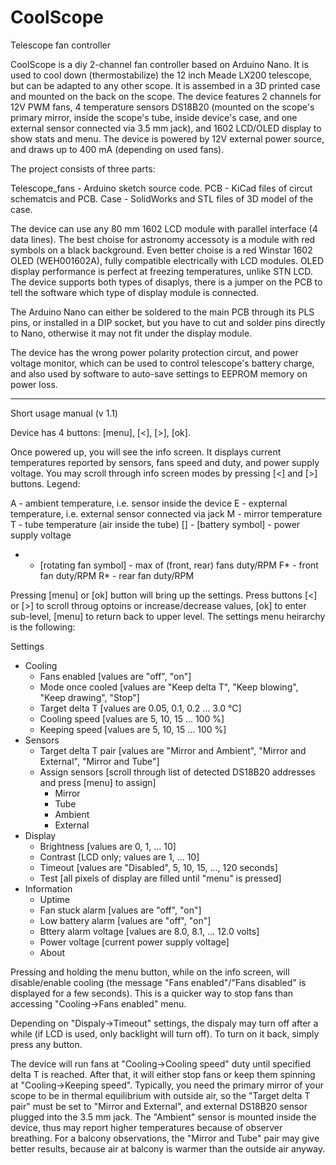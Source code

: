# CoolScope
Telescope fan controller

CoolScope is a diy 2-channel fan controller based on Arduino Nano. It is used to cool down (thermostabilize) the 12 inch Meade LX200 telescope, but can be adapted to any other scope. It is assembed in a 3D printed case and mounted on the back on the scope. The device features 2 channels for 12V PWM fans, 4 temperature sensors DS18B20 (mounted on the scope's primary mirror, inside the scope's tube, inside device's case, and one external sensor connected via 3.5 mm jack), and 1602 LCD/OLED display to show stats and menu. The device is powered by 12V external power source, and draws up to 400 mA (depending on used fans).

The project consists of three parts:

Telescope_fans - Arduino sketch source code.
PCB - KiCad files of circut schematcis and PCB.
Case - SolidWorks and STL files of 3D model of the case.

The device can use any 80 mm 1602 LCD module with parallel interface (4 data lines). The best choise for astronomy accessoty is a module with red symbols on a black background. Even better choise is a red Winstar 1602 OLED (WEH001602A), fully compatible electrically with LCD modules. OLED display performance is perfect at freezing temperatures, unlike STN LCD. The device supports both types of disaplys, there is a jumper on the PCB to tell the software which type of display module is connected.

The Arduino Nano can either be soldered to the main PCB through its PLS pins, or installed in a DIP socket, but you have to cut and solder pins directly to Nano, otherwise it may not fit under the display module.

The device has the wrong power polarity protection circut, and power voltage monitor, which can be used to control telescope's battery charge, and also used by software to auto-save settings to EEPROM memory on power loss.

----------------------------------------------------------------------------------

Short usage manual (v 1.1)

Device has 4 buttons: [menu], [<], [>], [ok].

Once powered up, you will see the info screen. It displays current temperatures reported by sensors, fans speed and duty, and power supply voltage. You may scroll through info screen modes by pressing [<] and [>] buttons. Legend:

  A - ambient temperature, i.e. sensor inside the device
  E - expternal temperature, i.e. external sensor connected via jack
  M - mirror temperature
  T - tube temperature (air inside the tube)
  [] - [battery symbol] - power supply voltage
  * - [rotating fan symbol] - max of (front, rear) fans duty/RPM
  F* - front fan duty/RPM
  R* - rear fan duty/RPM

Pressing [menu] or [ok] button will bring up the settings. Press buttons [<] or [>] to scroll throug optoins or increase/decrease values, [ok] to enter sub-level, [menu] to return back to upper level. The settings menu heirarchy is the following:

Settings
- Cooling
  - Fans enabled [values are "off", "on"]
  - Mode once cooled [values are "Keep delta T", "Keep blowing", "Keep drawing", "Stop"]
  - Target delta T [values are 0.05, 0.1, 0.2 ... 3.0 °C]
  - Cooling speed [values are 5, 10, 15 ... 100 %]
  - Keeping speed [values are 5, 10, 15 ... 100 %]
- Sensors
  - Target delta T pair [values are "Mirror and Ambient", "Mirror and External", "Mirror and Tube"]
  - Assign sensors [scroll through list of detected DS18B20 addresses and press [menu] to assign]
    - Mirror
    - Tube
    - Ambient
    - External
- Display
  - Brightness [values are 0, 1, ... 10]
  - Contrast [LCD only; values are 1, ... 10]
  - Timeout [values are "Disabled", 5, 10, 15, ..., 120 seconds]
  - Test [all pixels of display are filled until "menu" is pressed]
- Information
  - Uptime
  - Fan stuck alarm [values are "off", "on"]
  - Low battery alarm [values are "off", "on"]
  - Bttery alarm voltage [values are 8.0, 8.1, ... 12.0 volts]
  - Power voltage [current power supply voltage]
  - About

Pressing and holding the menu button, while on the info screen, will disable/enable cooling (the message "Fans enabled"/"Fans disabled" is displayed for a few seconds). This is a quicker way to stop fans than accessing "Cooling->Fans enabled" menu.

Depending on "Dispaly->Timeout" settings, the dispaly may turn off after a while (if LCD is used, only backlight will turn off). To turn on it back, simply press any button.

The device will run fans at "Cooling->Cooling speed" duty until specified delta T is reached. After that, it will either stop fans or keep them spinning at "Cooling->Keeping speed". Typically, you need the primary mirror of your scope to be in thermal equilibrium with outside air, so the "Target delta T pair" must be set to "Mirror and External", and external DS18B20 sensor plugged into the 3.5 mm jack. The "Ambient" sensor is mounted inside the device, thus may report higher temperatures because of observer breathing. For a balcony observations, the "Mirror and Tube" pair may give better results, because air at balcony is warmer than the outside air anyway.
